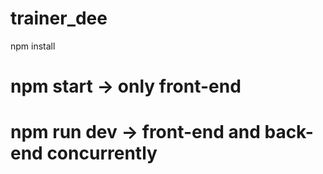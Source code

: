 # trainer_dee

npm install

# npm start -> only front-end
# npm run dev -> front-end and back-end concurrently
